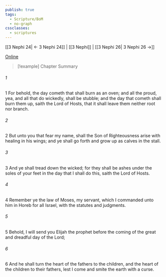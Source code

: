 ```yaml
---
publish: true
tags:
  - Scripture/BoM
  - no-graph
cssclasses:
  - scriptures
---
```

[[3 Nephi 24| ← 3 Nephi 24]] | [[3 Nephi]] | [[3 Nephi 26| 3 Nephi 26 →]]

[Online](https://churchofjesuschrist.org/study/scriptures/bofm/3-ne/25?lang=eng)

>[!example] Chapter Summary
>
###### 1
1 For behold, the day cometh that shall burn as an oven; and all the proud, yea, and all that do wickedly, shall be stubble; and the day that cometh shall burn them up, saith the Lord of Hosts, that it shall leave them neither root nor branch.
###### 2
2 But unto you that fear my name, shall the Son of Righteousness arise with healing in his wings; and ye shall go forth and grow up as calves in the stall.
###### 3
3 And ye shall tread down the wicked; for they shall be ashes under the soles of your feet in the day that I shall do this, saith the Lord of Hosts.
###### 4
4 Remember ye the law of Moses, my servant, which I commanded unto him in Horeb for all Israel, with the statutes and judgments.
###### 5
5 Behold, I will send you Elijah the prophet before the coming of the great and dreadful day of the Lord;
###### 6
6 And he shall turn the heart of the fathers to the children, and the heart of the children to their fathers, lest I come and smite the earth with a curse.



